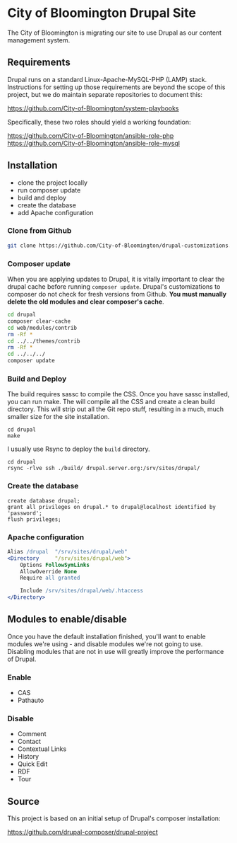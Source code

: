 # City of Bloomington Drupal Site

The City of Bloomington is migrating our site to use Drupal as our content management system.

## Requirements
Drupal runs on a standard Linux-Apache-MySQL-PHP (LAMP) stack. Instructions for setting up those requirements are beyond the scope of this project, but we do maintain separate repositories to document this:

https://github.com/City-of-Bloomington/system-playbooks

Specifically, these two roles should yield a working foundation:

https://github.com/City-of-Bloomington/ansible-role-php
https://github.com/City-of-Bloomington/ansible-role-mysql

## Installation
* clone the project locally
* run composer update
* build and deploy
* create the database
* add Apache configuration

### Clone from Github
```bash
git clone https://github.com/City-of-Bloomington/drupal-customizations.git drupal
```

### Composer update
When you are applying updates to Drupal, it is vitally important to clear the drupal cache before running `composer update`.  Drupal's customizations to composer do not check for fresh versions from Github.  **You must manually delete the old modules and clear composer's cache**.

```bash
cd drupal
composer clear-cache
cd web/modules/contrib
rm -Rf *
cd ../../themes/contrib
rm -Rf *
cd ../../../
composer update
```

### Build and Deploy
The build requires sassc to compile the CSS.  Once you have sassc installed, you can run make.  The will compile all the CSS and create a clean build directory.  This will strip out all the Git repo stuff, resulting in a much, much smaller size for the site installation.
```
cd drupal
make
```

I usually use Rsync to deploy the `build` directory.
```
cd drupal
rsync -rlve ssh ./build/ drupal.server.org:/srv/sites/drupal/
```

### Create the database
```mysql
create database drupal;
grant all privileges on drupal.* to drupal@localhost identified by 'password';
flush privileges;
```

### Apache configuration
```apache
Alias /drupal  "/srv/sites/drupal/web"
<Directory     "/srv/sites/drupal/web">
    Options FollowSymLinks
    AllowOverride None
    Require all granted

    Include /srv/sites/drupal/web/.htaccess
</Directory>
```

## Modules to enable/disable
Once you have the default installation finished, you'll want to enable modules
we're using - and disable modules we're not going to use.  Disabling modules
that are not in use will greatly improve the performance of Drupal.

### Enable
* CAS
* Pathauto

### Disable
* Comment
* Contact
* Contextual Links
* History
* Quick Edit
* RDF
* Tour

## Source

This project is based on an initial setup of Drupal's composer installation:

https://github.com/drupal-composer/drupal-project
